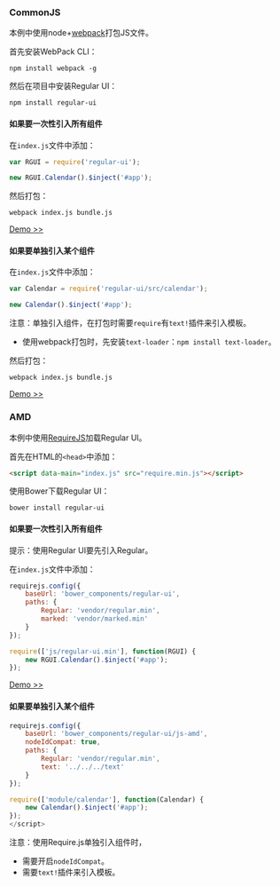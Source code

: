 ### CommonJS

本例中使用node+[webpack][WebPack]打包JS文件。

首先安装WebPack CLI：

```shell
npm install webpack -g
```

然后在项目中安装Regular UI：

```shell
npm install regular-ui
```

#### 如果要一次性引入所有组件

在`index.js`文件中添加：

```javascript
var RGUI = require('regular-ui');

new RGUI.Calendar().$inject('#app');
```

然后打包：

```shell
webpack index.js bundle.js
```

[Demo &gt;&gt;](../demo/common/index.html)

#### 如果要单独引入某个组件

在`index.js`文件中添加：

```javascript
var Calendar = require('regular-ui/src/calendar');

new Calendar().$inject('#app');
```

<div class="u-message u-message-warning">
    <i class="message_icon u-icon u-icon-warning-circle"></i> 注意：单独引入组件，在打包时需要<code>require</code>有<code>text!</code>插件来引入模板。<br>
    <ul>
        <li>使用webpack打包时，先安装<code>text-loader</code>：<code>npm install text-loader</code>。</li>
    </ul>
</div>

然后打包：

```shell
webpack index.js bundle.js
```

[Demo &gt;&gt;](../demo/common-multi/index.html)

### AMD

本例中使用[RequireJS][RequireJS]加载Regular UI。

首先在HTML的`<head>`中添加：

```html
<script data-main="index.js" src="require.min.js"></script>
```

使用Bower下载Regular UI：

```shell
bower install regular-ui
```

#### 如果要一次性引入所有组件

<div class="u-message u-message-info">
    <i class="message_icon u-icon u-icon-info-circle"></i> 提示：使用Regular UI要先引入Regular。
</div>

在`index.js`文件中添加：

```javascript
requirejs.config({
    baseUrl: 'bower_components/regular-ui',
    paths: {
        Regular: 'vendor/regular.min',
        marked: 'vendor/marked.min'
    }
});

require(['js/regular-ui.min'], function(RGUI) {
    new RGUI.Calendar().$inject('#app');
});
```

[Demo &gt;&gt;](../demo/amd/index.html)

#### 如果要单独引入某个组件

```javascript
requirejs.config({
    baseUrl: 'bower_components/regular-ui/js-amd',
    nodeIdCompat: true,
    paths: {
        Regular: 'vendor/regular.min',
        text: '../../../text'
    }
});

require(['module/calendar'], function(Calendar) {
    new Calendar().$inject('#app');
});
</script>
```

<div class="u-message u-message-warning">
    <i class="message_icon u-icon u-icon-warning-circle"></i> 注意：使用Require.js单独引入组件时，
    <ul>
        <li>需要开启<code>nodeIdCompat</code>。</li>
        <li>需要<code>text!</code>插件来引入模板。</li>
    </ul>
</div>



[WebPack]: http://webpack.github.io
[RequireJS]: http://requirejs.org